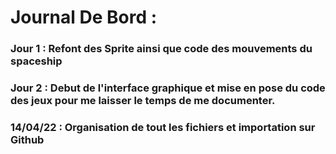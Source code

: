 # Journal De Bord :
### Jour 1 : Refont des Sprite ainsi que code des mouvements du spaceship
### Jour 2 : Debut de l'interface graphique et mise en pose du code des jeux pour me laisser le temps de me documenter.
### 14/04/22 : Organisation de tout les fichiers et importation sur Github
